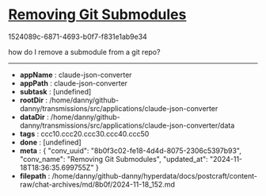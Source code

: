 # [Removing Git Submodules](https://claude.ai/chat/8b0f3c02-fe18-4d4d-8075-2306c5397b93)

1524089c-6871-4693-b0f7-f831e1ab9e34

how do I remove a submodule from a git repo?

---

* **appName** : claude-json-converter
* **appPath** : claude-json-converter
* **subtask** : [undefined]
* **rootDir** : /home/danny/github-danny/transmissions/src/applications/claude-json-converter
* **dataDir** : /home/danny/github-danny/transmissions/src/applications/claude-json-converter/data
* **tags** : ccc10.ccc20.ccc30.ccc40.ccc50
* **done** : [undefined]
* **meta** : {
  "conv_uuid": "8b0f3c02-fe18-4d4d-8075-2306c5397b93",
  "conv_name": "Removing Git Submodules",
  "updated_at": "2024-11-18T18:36:35.699755Z"
}
* **filepath** : /home/danny/github-danny/hyperdata/docs/postcraft/content-raw/chat-archives/md/8b0f/2024-11-18_152.md